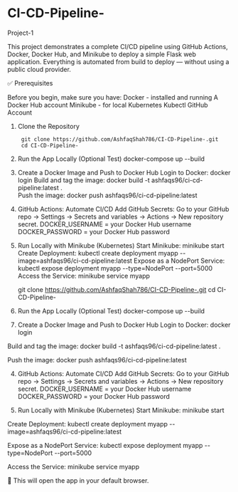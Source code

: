 # CI-CD-Pipeline-
Project-1

This project demonstrates a complete CI/CD pipeline using GitHub Actions, Docker, Docker Hub, and Minikube to deploy a simple Flask web application. Everything is automated from build to deploy — without using a public cloud provider.


✅ Prerequisites

Before you begin, make sure you have:
    Docker - installed and running
    A Docker Hub account
    Minikube -  for local Kubernetes
    Kubectl
    GitHub Account

1. Clone the Repository

        git clone https://github.com/AshfaqShah786/CI-CD-Pipeline-.git
        cd CI-CD-Pipeline-
2. Run the App Locally (Optional Test)
     docker-compose up --build
3. Create a Docker Image and Push to Docker Hub
Login to Docker:
    docker login
Build and tag the image:
    docker build -t ashfaqs96/ci-cd-pipeline:latest .    
Push the image:
    docker push ashfaqs96/ci-cd-pipeline:latest
4. GitHub Actions: Automate CI/CD
        Add GitHub Secrets:
        Go to your GitHub repo → Settings → Secrets and variables → Actions → New repository secret.
        DOCKER_USERNAME = your Docker Hub username
        DOCKER_PASSWORD = your Docker Hub password
5. Run Locally with Minikube (Kubernetes)
Start Minikube:
    minikube start   
Create Deployment:
    kubectl create deployment myapp --image=ashfaqs96/ci-cd-pipeline:latest
Expose as a NodePort Service:
    kubectl expose deployment myapp --type=NodePort --port=5000
Access the Service:
    minikube service myapp

    git clone https://github.com/AshfaqShah786/CI-CD-Pipeline-.git
    cd CI-CD-Pipeline-

2. Run the App Locally (Optional Test)
    docker-compose up --build

3. Create a Docker Image and Push to Docker Hub
Login to Docker:
        docker login

Build and tag the image:
        docker build -t ashfaqs96/ci-cd-pipeline:latest .
    
Push the image:
        docker push ashfaqs96/ci-cd-pipeline:latest

4. GitHub Actions: Automate CI/CD
            Add GitHub Secrets:
            Go to your GitHub repo → Settings → Secrets and variables → Actions → New repository secret.
            DOCKER_USERNAME = your Docker Hub username
            DOCKER_PASSWORD = your Docker Hub password

5. Run Locally with Minikube (Kubernetes)
Start Minikube:
        minikube start
    
Create Deployment:
        kubectl create deployment myapp --image=ashfaqs96/ci-cd-pipeline:latest

Expose as a NodePort Service:
        kubectl expose deployment myapp --type=NodePort --port=5000

Access the Service:
        minikube service myapp


🔗 This will open the app in your default browser.
